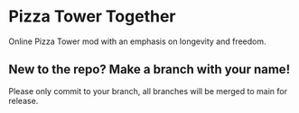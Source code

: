 # Pizza Tower Together
Online Pizza Tower mod with an emphasis on longevity and freedom.

## New to the repo? Make a branch with your name!
Please only commit to your branch, all branches will be merged to main for release.
